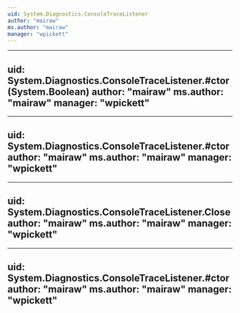```yaml
---
uid: System.Diagnostics.ConsoleTraceListener
author: "mairaw"
ms.author: "mairaw"
manager: "wpickett"
---
```


---
uid: System.Diagnostics.ConsoleTraceListener.#ctor(System.Boolean)
author: "mairaw"
ms.author: "mairaw"
manager: "wpickett"
---

---
uid: System.Diagnostics.ConsoleTraceListener.#ctor
author: "mairaw"
ms.author: "mairaw"
manager: "wpickett"
---

---
uid: System.Diagnostics.ConsoleTraceListener.Close
author: "mairaw"
ms.author: "mairaw"
manager: "wpickett"
---

---
uid: System.Diagnostics.ConsoleTraceListener.#ctor
author: "mairaw"
ms.author: "mairaw"
manager: "wpickett"
---
